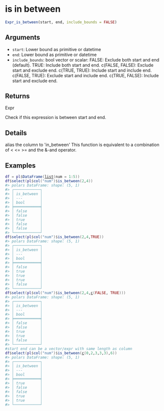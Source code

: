 # is in between

```r
Expr_is_between(start, end, include_bounds = FALSE)
```

## Arguments

- `start`: Lower bound as primitive or datetime
- `end`: Lower bound as primitive or datetime
- `include_bounds`: bool vector or scalar: FALSE: Exclude both start and end (default). TRUE: Include both start and end. c(FALSE, FALSE): Exclude start and exclude end. c(TRUE, TRUE): Include start and include end. c(FALSE, TRUE): Exclude start and include end. c(TRUE, FALSE): Include start and exclude end.

## Returns

Expr

Check if this expression is between start and end.

## Details

alias the column to 'in_between' This function is equivalent to a combination of < <= >= and the &-and operator.

## Examples

<pre class='r-example'><code><span class='r-in'><span><span class='va'>df</span> <span class='op'>=</span> <span class='va'>pl</span><span class='op'>$</span><span class='fu'>DataFrame</span><span class='op'>(</span><span class='fu'><a href='https://rdrr.io/r/base/list.html'>list</a></span><span class='op'>(</span>num <span class='op'>=</span> <span class='fl'>1</span><span class='op'>:</span><span class='fl'>5</span><span class='op'>)</span><span class='op'>)</span></span></span>
<span class='r-in'><span><span class='va'>df</span><span class='op'>$</span><span class='fu'>select</span><span class='op'>(</span><span class='va'>pl</span><span class='op'>$</span><span class='fu'>col</span><span class='op'>(</span><span class='st'>"num"</span><span class='op'>)</span><span class='op'>$</span><span class='fu'>is_between</span><span class='op'>(</span><span class='fl'>2</span>,<span class='fl'>4</span><span class='op'>)</span><span class='op'>)</span></span></span>
<span class='r-out co'><span class='r-pr'>#&gt;</span> polars DataFrame: shape: (5, 1)</span>
<span class='r-out co'><span class='r-pr'>#&gt;</span> ┌────────────┐</span>
<span class='r-out co'><span class='r-pr'>#&gt;</span> │ is_between │</span>
<span class='r-out co'><span class='r-pr'>#&gt;</span> │ ---        │</span>
<span class='r-out co'><span class='r-pr'>#&gt;</span> │ bool       │</span>
<span class='r-out co'><span class='r-pr'>#&gt;</span> ╞════════════╡</span>
<span class='r-out co'><span class='r-pr'>#&gt;</span> │ false      │</span>
<span class='r-out co'><span class='r-pr'>#&gt;</span> │ false      │</span>
<span class='r-out co'><span class='r-pr'>#&gt;</span> │ true       │</span>
<span class='r-out co'><span class='r-pr'>#&gt;</span> │ false      │</span>
<span class='r-out co'><span class='r-pr'>#&gt;</span> │ false      │</span>
<span class='r-out co'><span class='r-pr'>#&gt;</span> └────────────┘</span>
<span class='r-in'><span><span class='va'>df</span><span class='op'>$</span><span class='fu'>select</span><span class='op'>(</span><span class='va'>pl</span><span class='op'>$</span><span class='fu'>col</span><span class='op'>(</span><span class='st'>"num"</span><span class='op'>)</span><span class='op'>$</span><span class='fu'>is_between</span><span class='op'>(</span><span class='fl'>2</span>,<span class='fl'>4</span>,<span class='cn'>TRUE</span><span class='op'>)</span><span class='op'>)</span></span></span>
<span class='r-out co'><span class='r-pr'>#&gt;</span> polars DataFrame: shape: (5, 1)</span>
<span class='r-out co'><span class='r-pr'>#&gt;</span> ┌────────────┐</span>
<span class='r-out co'><span class='r-pr'>#&gt;</span> │ is_between │</span>
<span class='r-out co'><span class='r-pr'>#&gt;</span> │ ---        │</span>
<span class='r-out co'><span class='r-pr'>#&gt;</span> │ bool       │</span>
<span class='r-out co'><span class='r-pr'>#&gt;</span> ╞════════════╡</span>
<span class='r-out co'><span class='r-pr'>#&gt;</span> │ false      │</span>
<span class='r-out co'><span class='r-pr'>#&gt;</span> │ true       │</span>
<span class='r-out co'><span class='r-pr'>#&gt;</span> │ true       │</span>
<span class='r-out co'><span class='r-pr'>#&gt;</span> │ true       │</span>
<span class='r-out co'><span class='r-pr'>#&gt;</span> │ false      │</span>
<span class='r-out co'><span class='r-pr'>#&gt;</span> └────────────┘</span>
<span class='r-in'><span><span class='va'>df</span><span class='op'>$</span><span class='fu'>select</span><span class='op'>(</span><span class='va'>pl</span><span class='op'>$</span><span class='fu'>col</span><span class='op'>(</span><span class='st'>"num"</span><span class='op'>)</span><span class='op'>$</span><span class='fu'>is_between</span><span class='op'>(</span><span class='fl'>2</span>,<span class='fl'>4</span>,<span class='fu'><a href='https://rdrr.io/r/base/c.html'>c</a></span><span class='op'>(</span><span class='cn'>FALSE</span>, <span class='cn'>TRUE</span><span class='op'>)</span><span class='op'>)</span><span class='op'>)</span></span></span>
<span class='r-out co'><span class='r-pr'>#&gt;</span> polars DataFrame: shape: (5, 1)</span>
<span class='r-out co'><span class='r-pr'>#&gt;</span> ┌────────────┐</span>
<span class='r-out co'><span class='r-pr'>#&gt;</span> │ is_between │</span>
<span class='r-out co'><span class='r-pr'>#&gt;</span> │ ---        │</span>
<span class='r-out co'><span class='r-pr'>#&gt;</span> │ bool       │</span>
<span class='r-out co'><span class='r-pr'>#&gt;</span> ╞════════════╡</span>
<span class='r-out co'><span class='r-pr'>#&gt;</span> │ false      │</span>
<span class='r-out co'><span class='r-pr'>#&gt;</span> │ false      │</span>
<span class='r-out co'><span class='r-pr'>#&gt;</span> │ true       │</span>
<span class='r-out co'><span class='r-pr'>#&gt;</span> │ true       │</span>
<span class='r-out co'><span class='r-pr'>#&gt;</span> │ false      │</span>
<span class='r-out co'><span class='r-pr'>#&gt;</span> └────────────┘</span>
<span class='r-in'><span><span class='co'>#start end can be a vector/expr with same length as column</span></span></span>
<span class='r-in'><span><span class='va'>df</span><span class='op'>$</span><span class='fu'>select</span><span class='op'>(</span><span class='va'>pl</span><span class='op'>$</span><span class='fu'>col</span><span class='op'>(</span><span class='st'>"num"</span><span class='op'>)</span><span class='op'>$</span><span class='fu'>is_between</span><span class='op'>(</span><span class='fu'><a href='https://rdrr.io/r/base/c.html'>c</a></span><span class='op'>(</span><span class='fl'>0</span>,<span class='fl'>2</span>,<span class='fl'>3</span>,<span class='fl'>3</span>,<span class='fl'>3</span><span class='op'>)</span>,<span class='fl'>6</span><span class='op'>)</span><span class='op'>)</span></span></span>
<span class='r-out co'><span class='r-pr'>#&gt;</span> polars DataFrame: shape: (5, 1)</span>
<span class='r-out co'><span class='r-pr'>#&gt;</span> ┌────────────┐</span>
<span class='r-out co'><span class='r-pr'>#&gt;</span> │ is_between │</span>
<span class='r-out co'><span class='r-pr'>#&gt;</span> │ ---        │</span>
<span class='r-out co'><span class='r-pr'>#&gt;</span> │ bool       │</span>
<span class='r-out co'><span class='r-pr'>#&gt;</span> ╞════════════╡</span>
<span class='r-out co'><span class='r-pr'>#&gt;</span> │ true       │</span>
<span class='r-out co'><span class='r-pr'>#&gt;</span> │ false      │</span>
<span class='r-out co'><span class='r-pr'>#&gt;</span> │ false      │</span>
<span class='r-out co'><span class='r-pr'>#&gt;</span> │ true       │</span>
<span class='r-out co'><span class='r-pr'>#&gt;</span> │ true       │</span>
<span class='r-out co'><span class='r-pr'>#&gt;</span> └────────────┘</span>
 </code></pre>